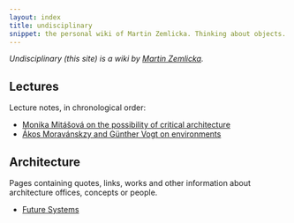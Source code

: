 ```yaml
---
layout: index
title: undisciplinary
snippet: the personal wiki of Martin Zemlicka. Thinking about objects.
---
```


*Undisciplinary (this site) is a wiki by [Martin
Zemlicka](http://www.zmlka.com).*


## Lectures

Lecture notes, in chronological order:

* [Monika Mitášová on the possibility of critical architecture](mitasova_critical)
* [Ákos Moravánskzy and Günther Vogt on environments](moravansky_vogt)

## Architecture

Pages containing quotes, links, works and other information about architecture
offices, concepts or people.

* [Future Systems](future_systems)
